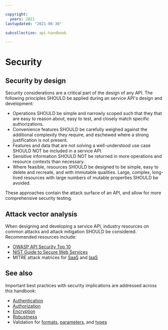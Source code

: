 ```yaml
---

copyright:
  years: 2021
lastupdated: "2021-06-30"

subcollection: api-handbook

---
```


# Security

## Security by design

Security considerations are a critical part of the design of any API. The following principles
SHOULD be applied during an service API's design and development:

* Operations SHOULD be simple and narrowly scoped such that they that are easy to reason about,
  easy to test, and closely match specific authorizations.
* Convenience features SHOULD be carefully weighed against the additional complexity they require,
  and eschewed where a strong justification is not present.
* Features and data that are not solving a well-understood use case SHOULD NOT be included in a
  service API. 
* Sensitive information SHOULD NOT be returned in more operations and resource contexts than
  necessary.
* Where feasible, resources SHOULD be designed to be simple, easy to delete and recreate, and with
  immutable qualities. Large, complex, long-lived resources with large numbers of mutable properties
  SHOULD be avoided.
  
These approaches contain the attack surface of an API, and allow for more comprehensive security
testing.

## Attack vector analysis

When designing and developing a service API, industry resources on common attacks and attack
mitigation SHOULD be considered. Recommended resources include:

* [OWASP API Security Top 10](https://owasp.org/www-project-api-security/)
* [NIST Guide to Secure Web Services](https://csrc.nist.gov/publications/detail/sp/800-95/final)
* MITRE attack matrices for [SaaS](https://attack.mitre.org/matrices/enterprise/cloud/saas/) and
  [IaaS](https://attack.mitre.org/matrices/enterprise/cloud/iaas/)

## See also

Important best practices with security implications are addressed across this handbook:

* [Authentication](/docs/api-handbook?topic=api-handbook-authentication)
* [Authorization](/docs/api-handbook?topic=api-handbook-authorization)
* [Encryption](/docs/api-handbook?topic=api-handbook-encryption)
* [Robustness](/docs/api-handbook?topic=api-handbook-robustness)
* Validation for [formats](/docs/api-handbook?topic=api-handbook-format),
  [parameters](/api-handbook?topic=api-handbook-uris#query-parameters),
  and [types](/docs/api-handbook?topic=api-handbook-types)